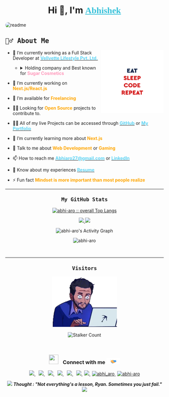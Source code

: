 <h1 align="center">
	Hi 👋, I'm
	<a href="https://abhi-aro.tech" style="color:#3AC2DA;">
		<span style="font-family:georgia,garamond,serif;">
        	Abhishek
    	</span>
	</a>
</h1>

<img align="center" style="border-radius:40px;" src="./Readme/Readme.gif" alt="readme" />

<h2>
	<samp>
    	💁‍♂️ About Me
	</samp>
</h2>

<img align="right" width=200px height=200px src="./Readme/eatsleepcoderepeat.gif" />

- 🏦 I’m currently working as a Full Stack Developer at
  [<span style="color:#5ED3F3;">**Vellvette Lifestyle Pvt. Ltd.**</span>](https://in.sugarcosmetics.com/)

  - <details>
    	<summary>
    		Holding company and Best known for
    		<span style="color:#F9B; font-weight:bold;">Sugar Cosmetics</span>
    	</summary>
    	- <span style="color:#F9B;"><b>Fab Bag</b></span>
    	- </br>
    	- <span style="color:#F9B;"><b>Sugar POP</b></span>
    	- </br>
    	- <span style="color:#F9B;"><b>Quench Botanics</b></span>
    	- </br>
    	- <span style="color:#F9B;"><b>ENN Beauty</b></span>
    	- </br>
    	</details>

- 🌱 I’m currently working on
  <span style="color:orange;">
  **Next.js/React.js**
  </span>

- 🤝 I’m available for
  <span style="color:orange;">
  **Freelancing**
  </span>

- 🐱‍🚀 Looking for
  <span style="color:orange;">
  **Open Source**
  </span>
  projects to contribute to.

- 👨‍💻 All of my live Projects can be accessed through
  [<span style="color:#5ED3F3;">**GitHub**</span>](https://github.com/abhi-aro/)
  or
  [<span style="color:#5ED3F3;">**My Portfolio**</span>](https://abhi-aro.tech/)

- 🌱 I’m currently learning more about
  <span style="color:orange;">
  **Next.js**
  </span>

- 💬 Talk to me about
  <span style="color:orange;">
  **Web Development**
  </span>
  or
  <span style="color:orange;">
  **Gaming**
  </span>

- 📫 How to reach me
  [<span style="color:#5ED3F3;">**Abhiaro27@gmail.com**</span>](mailto:abhiaro27@gmail.com)
  or
  [<span style="color:#5ED3F3;">**LinkedIn**</span>](https://www.linkedin.com/in/abhi-aro/)

- 📄 Know about my experiences
  [<span style="color:#5ED3F3;">**Resume**</span>](./Readme/resume.pdf)

- ⚡ Fun fact
  <span style="color:orange;">
  **Mindset is more important than most people realize**
  </span>

---

<div>
	<samp>
	<h3 align="center">My GitHub Stats</h3>
	</samp>
	<p align="center">
		<a href="https://github.com/abhi-aro/">
			<img src="https://github-readme-stats.vercel.app/api/top-langs/?username=abhi-aro&langs_count=6&theme=algolia&layout=compact&hide_border=true"
			alt="abhi-aro :: overall Top Langs " />
		</a>
	</p>
	<p align="center">
		<a href="https://github.com/abhi-aro/">
			<img width="49.5%" src="https://github-readme-stats.vercel.app/api?username=abhi-aro&show_icons=true&theme=algolia&hide_border=true" />
			<img width="49.5%" src="https://github-readme-streak-stats.herokuapp.com/?user=abhi-aro&theme=algolia&hide_border=true" />
		</a>
	</p>
	<p align="center">
		<img alt="abhi-aro's Activity Graph" src="https://activity-graph.herokuapp.com/graph?username=abhi-aro&custom_title=Abhishek's%20Contribution%20Graph&theme=react-dark&hide_border=true" />
	</p>
	<p align="center">
    	<img src="https://github-profile-trophy.vercel.app/?username=abhi-aro&layout=compact&theme=algolia" alt="abhi-aro" />
	</p>
</div>

</br>

---

<div align="center">
	<h3>
		<samp>
			Visitors
		</samp>
	</h3>
	<img height="160px" alt="GIF" src="./Readme/giphy.webp">

![Stalker Count](https://profile-counter.glitch.me/abhi-aro/count.svg)
</div>

</br>

<h3 align="center" >
	<img src="https://media.giphy.com/media/iY8CRBdQXODJSCERIr/giphy.gif" width="30" height="30" style="margin-right: 10px;">
	Connect with me <img src="./Readme/handshake.gif" height="20" />
</h3>

<p align="center">
	<div align="center"  class="icons-social">
        <a target="_blank" href="https://www.linkedin.com/in/abhi-aro/">
			<img src="https://img.icons8.com/doodle/40/000000/linkedin--v2.png">
		</a>
        <a style="margin-left: 10px;" target="_blank" href="https://github.com/abhi-aro">
			<img src="https://img.icons8.com/doodle/40/000000/github--v1.png">
		</a>
		<a style="margin-left: 10px;" target="_blank" href="https://stackoverflow.com/users/16891050/abhi-aro">
			<img src="https://img.icons8.com/external-tal-revivo-color-tal-revivo/40/000000/external-stack-overflow-is-a-question-and-answer-site-for-professional-logo-color-tal-revivo.png">
		</a>
	   <a style="margin-left: 10px;" target="_blank" href="https:abhi-aro.tech">
			<img src="https://img.icons8.com/external-sketchy-juicy-fish/0.6x/external-blog-online-services-sketchy-sketchy-juicy-fish.png">
		</a>
        <a style="margin-left: 10px;" target="_blank" href="https://instagram.com/abhi_aro_ra">
			<img src="https://img.icons8.com/doodle/40/000000/instagram-new--v2.png">
		</a>
		<a style="margin-left: 10px;" target="_blank" href="https://twitter.com/cmplx_dev">
			<img src="https://img.icons8.com/doodle/1x/twitter-squared--v2.png">
		</a>
		<a style="margin-left: 5px;" target="_blank" href="https://abhi-aro.tech/assets/pdf/Abhishek%20CV.pdf">
			<img src="https://img.icons8.com/plasticine/0.5x/resume.png">
		</a>
		<a style="margin-left: 5px;" target="_blank" href="https://www.hackerrank.com/abhi_aro">
		<img src="https://cdn.worldvectorlogo.com/logos/hackerrank.svg" alt="abhi_aro" height="52"/>
		</a>
		<a style="margin-left: 5px;" href="https://www.leetcode.com/abhi-aro" target="_blank">
			<img src="https://raw.githubusercontent.com/rahuldkjain/github-profile-readme-generator/master/src/images/icons/Social/leet-code.svg" alt="abhi-aro" height="48" width="30" />
		</a>
	</div>
</p>

<p align="center">
	<img src="https://media.giphy.com/media/qjqUcgIyRjsl2/giphy.gif" width="50" />
		<b><i align="center">Thought : "Not everything's a lesson, Ryan. Sometimes you just fail."</i></b>
	<img src="https://media.giphy.com/media/qjqUcgIyRjsl2/giphy.gif" width="50" />
</p>
